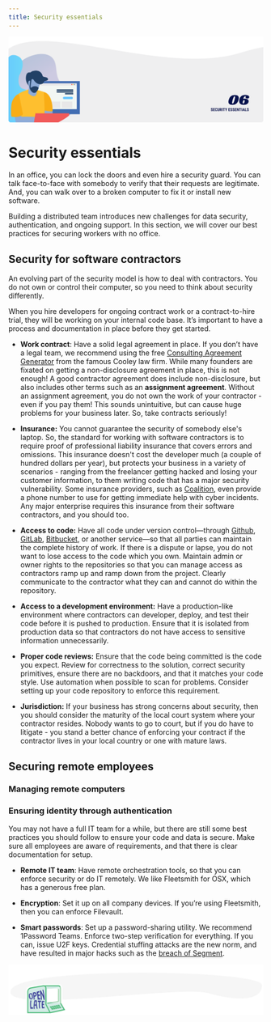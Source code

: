 ```yaml
---
title: Security essentials
---
```


![Security essentials](./assets/header-illustrations/6.png)

# Security essentials

In an office, you can lock the doors and even hire a security guard. You can talk face-to-face with somebody to verify that their requests are legitimate. And, you can walk over to a broken computer to fix it or install new software. 

Building a distributed team introduces new challenges for data security, authentication, and ongoing support. In this section, we will cover our best practices for securing workers with no office. 

## Security for software contractors

An evolving part of the security model is how to deal with contractors. You do not own or control their computer, so you need to think about security differently. 

When you hire developers for ongoing contract work or a contract-to-hire trial, they will be working on your internal code base. It’s important to have a process and documentation in place before they get started.

- **Work contract**: Have a solid legal agreement in place. If you don’t have a legal team, we recommend using the free [Consulting Agreement Generator](https://www.cooleygo.com/documents/form-consulting-agreement/) from the famous Cooley law firm. While many founders are fixated on getting a non-disclosure agreement in place, this is not enough! A good contractor agreement does include non-disclosure, but also includes other terms such as an **assignment agreement**. Without an assignment agreement, you do not own the work of your contractor - even if you pay them! This sounds unintuitive, but can cause huge problems for your business later. So, take contracts seriously!

- **Insurance:** You cannot guarantee the security of somebody else's laptop. So, the standard for working with software contractors is to require proof of professional liability insurance that covers errors and omissions. This insurance doesn't cost the developer much (a couple of hundred dollars per year), but protects your business in a variety of scenarios - ranging from the freelancer getting hacked and losing your customer information, to them writing code that has a major security vulnerability. Some insurance providers, such as [Coalition](https://www.thecoalition.com/), even provide a phone number to use for getting immediate help with cyber incidents. Any major enterprise requires this insurance from their software contractors, and you should too. 

- **Access to code:** Have all code under version control—through [Github](https://github.com), [GitLab](https://gitlab.com), [Bitbucket](https://bitbucket.org/product), or another service—so that all parties can maintain the complete history of work. If there is a dispute or lapse, you do not want to lose access to the code which you own. Maintain admin or owner rights to the repositories so that you can manage access as contractors ramp up and ramp down from the project. Clearly communicate to the contractor what they can and cannot do within the repository.

- **Access to a development environment:** Have a production-like environment where contractors can developer, deploy, and test their code before it is pushed to production. Ensure that it is isolated from production data so that contractors do not have access to sensitive information unnecessarily.

- **Proper code reviews:** Ensure that the code being committed is the code you expect. Review for correctness to the solution, correct security primitives, ensure there are no backdoors, and that it matches your code style. Use automation when possible to scan for problems. Consider setting up your code repository to enforce this requirement.

- **Jurisdiction:** If your business has strong concerns about security, then you should consider the maturity of the local court system where your contractor resides. Nobody wants to go to court, but if you do have to litigate - you stand a better chance of enforcing your contract if the contractor lives in your local country or one with mature laws.

## Securing remote employees

### Managing remote computers

### Ensuring identity through authentication

You may not have a full IT team for a while, but there are still some best practices you should follow to ensure your code and data is secure. Make sure all employees are aware of requirements, and that there is clear documentation for setup.

- **Remote IT team**: Have remote orchestration tools, so that you can enforce security or do IT remotely. We like Fleetsmith for OSX, which has a generous free plan.

- **Encryption**: Set it up on all company devices. If you’re using Fleetsmith, then you can enforce Filevault.

- **Smart passwords**: Set up a password-sharing utility. We recommend 1Password Teams. Enforce two-step verification for everything. If you can, issue U2F keys. Credential stuffing attacks are the new norm, and have resulted in major hacks such as the [breach of Segment](https://segment.com/security/bulletins/incident090519/).

![Divider illustration - "Open Late"](./assets/divider-illustrations/divider-11.png)